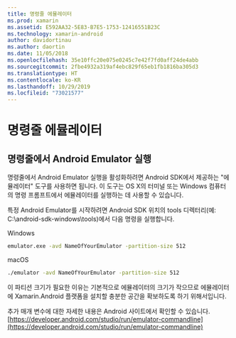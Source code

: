 ```yaml
---
title: 명령줄 에뮬레이터
ms.prod: xamarin
ms.assetid: E592AA32-5E83-B7E5-1753-12416551B23C
ms.technology: xamarin-android
author: davidortinau
ms.author: daortin
ms.date: 11/05/2018
ms.openlocfilehash: 35e10ffc20e075e0245c7e42f7fd0aff24de4abb
ms.sourcegitcommit: 2fbe4932a319af4ebc829f65eb1fb1816ba305d3
ms.translationtype: HT
ms.contentlocale: ko-KR
ms.lasthandoff: 10/29/2019
ms.locfileid: "73021577"
---
```

# <a name="command-line-emulator"></a>명령줄 에뮬레이터

## <a name="running-the-android-emulator-from-the-command-line"></a>명령줄에서 Android Emulator 실행

명령줄에서 Android Emulator 실행을 활성화하려면 Android SDK에서 제공하는 "에뮬레이터" 도구를 사용하면 됩니다. 이 도구는 OS X의 터미널 또는 Windows 컴퓨터의 명령 프롬프트에서 에뮬레이터를 실행하는 데 사용할 수 있습니다.

특정 Android Emulator를 시작하려면 Android SDK 위치의 tools 디렉터리(예: C:\android-sdk-windows\tools)에서 다음 명령을 실행합니다.

Windows

```cmd
emulator.exe -avd NameOfYourEmulator -partition-size 512
```

macOS

```bash
./emulator -avd NameOfYourEmulator -partition-size 512
```

이 파티션 크기가 필요한 이유는 기본적으로 에뮬레이터의 크기가 작으므로 에뮬레이터에 Xamarin.Android 플랫폼을 설치할 충분한 공간을 확보하도록 하기 위해서입니다.

추가 매개 변수에 대한 자세한 내용은 Android 사이트에서 확인할 수 있습니다. [https://developer.android.com/studio/run/emulator-commandline](https://developer.android.com/studio/run/emulator-commandline)
